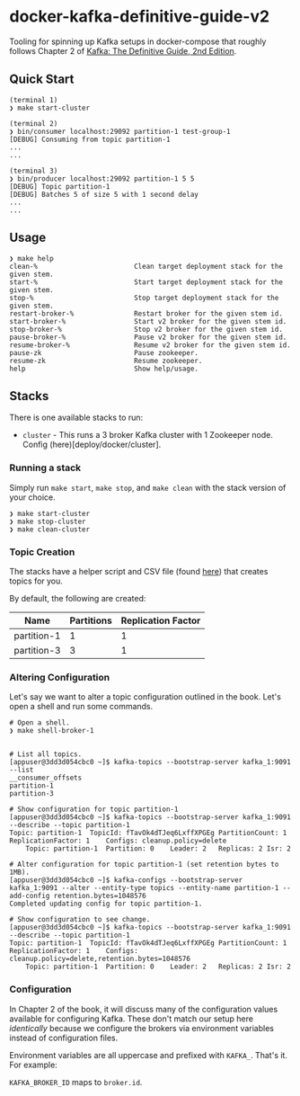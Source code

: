 # docker-kafka-definitive-guide-v2

Tooling for spinning up Kafka setups in docker-compose that roughly follows
Chapter 2 of [Kafka: The Definitive Guide, 2nd Edition](https://learning.oreilly.com/library/view/kafka-the-definitive/9781492043072/).

## Quick Start
```
(terminal 1)
❯ make start-cluster

(terminal 2)
❯ bin/consumer localhost:29092 partition-1 test-group-1
[DEBUG] Consuming from topic partition-1
...
...

(terminal 3)
❯ bin/producer localhost:29092 partition-1 5 5
[DEBUG] Topic partition-1
[DEBUG] Batches 5 of size 5 with 1 second delay
...
...
```

## Usage

```
❯ make help
clean-%                        Clean target deployment stack for the given stem.
start-%                        Start target deployment stack for the given stem.
stop-%                         Stop target deployment stack for the given stem.
restart-broker-%               Restart broker for the given stem id.
start-broker-%                 Start v2 broker for the given stem id.
stop-broker-%                  Stop v2 broker for the given stem id.
pause-broker-%                 Pause v2 broker for the given stem id.
resume-broker-%                Resume v2 broker for the given stem id.
pause-zk                       Pause zookeeper.
resume-zk                      Resume zookeeper.
help                           Show help/usage.
```

## Stacks

There is one available stacks to run:

* `cluster` - This runs a 3 broker Kafka cluster with 1 Zookeeper node. Config (here)[deploy/docker/cluster].

### Running a stack

Simply run `make start`, `make stop`, and `make clean` with the stack version of your choice.

```
❯ make start-cluster
❯ make stop-cluster
❯ make clean-cluster
```

### Topic Creation

The stacks have a helper script and CSV file (found [here](deploy/docker/partials/kafka_3/rootfs/kafka-init.d)) that creates topics for you.

By default, the following are created:


| Name | Partitions | Replication Factor |
|------|------------|--------------------|
| partition-1 | 1 | 1 |
| partition-3 | 3| 1 |

### Altering Configuration

Let's say we want to alter a topic configuration outlined in the book. Let's open a shell and run some commands.

```
# Open a shell.
❯ make shell-broker-1


# List all topics.
[appuser@3dd3d054cbc0 ~]$ kafka-topics --bootstrap-server kafka_1:9091 --list
__consumer_offsets
partition-1
partition-3

# Show configuration for topic partition-1
[appuser@3dd3d054cbc0 ~]$ kafka-topics --bootstrap-server kafka_1:9091 --describe --topic partition-1
Topic: partition-1	TopicId: fTavOk4dTJeq6LxffXPGEg	PartitionCount: 1	ReplicationFactor: 1	Configs: cleanup.policy=delete
	Topic: partition-1	Partition: 0	Leader: 2	Replicas: 2	Isr: 2

# Alter configuration for topic partition-1 (set retention bytes to 1MB).
[appuser@3dd3d054cbc0 ~]$ kafka-configs --bootstrap-server kafka_1:9091 --alter --entity-type topics --entity-name partition-1 --add-config retention.bytes=1048576
Completed updating config for topic partition-1.

# Show configuration to see change.
[appuser@3dd3d054cbc0 ~]$ kafka-topics --bootstrap-server kafka_1:9091 --describe --topic partition-1
Topic: partition-1	TopicId: fTavOk4dTJeq6LxffXPGEg	PartitionCount: 1	ReplicationFactor: 1	Configs: cleanup.policy=delete,retention.bytes=1048576
	Topic: partition-1	Partition: 0	Leader: 2	Replicas: 2	Isr: 2
```

### Configuration

In Chapter 2 of the book, it will discuss many of the configuration values available for configuring Kafka. These don't
match our setup here _identically_ because we configure the brokers via environment variables instead of configuration files.

Environment variables are all uppercase and prefixed with `KAFKA_`. That's it. For example:

`KAFKA_BROKER_ID` maps to `broker.id`.
